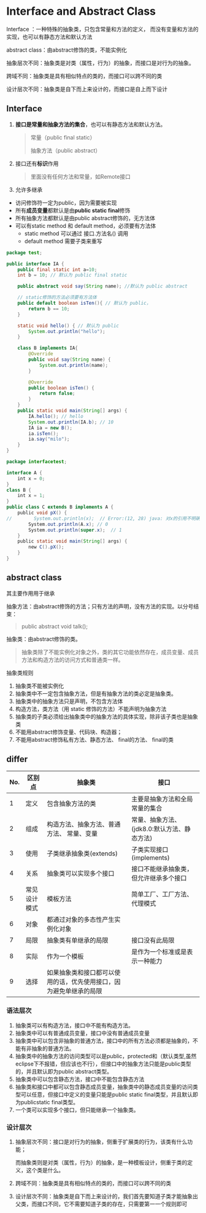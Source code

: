 # Interface and Abstract Class

Interface ：一种特殊的抽象类，只包含常量和方法的定义， 而没有变量和方法的实现，也可以有静态方法和默认方法

abstract class：由abstract修饰的类，不能实例化

抽象层次不同：抽象类是对类（属性，行为）的抽象，而接口是对行为的抽象。

跨域不同：抽象类是具有相似特点的类的，而接口可以跨不同的类

设计层次不同：抽象类是自下而上来设计的，而接口是自上而下设计



## Interface

1. **接口是常量和抽象方法的集合**，也可以有静态方法和默认方法。

   > 常量（public final static）
   >
   > 抽象方法（public abstract）

2. 接口还有**标识**作用

   > 里面没有任何方法和常量，如Remote接口

3. 允许多继承

- 访问修饰符一定为public，因为需要被实现
- 所有**成员变量**都默认是由**public static final**修饰
- 所有抽象方法都默认是由public abstract修饰的，无方法体
- 可以有static method 和 default method，必须要有方法体
  - static method 可以通过 接口.方法名() 调用
  - default method 需要子类来重写

```java
package test;

public interface IA {
    public final static int a=10;
    int b = 10; // 默认为 public final static

    public abstract void say(String name); //默认为 public abstract

    // static修饰的方法必须要有方法体
    public default boolean isTen(){ // 默认为 public，
        return b == 10;
    }

    static void hello() { // 默认为 public
        System.out.println("hello");
    }

    class B implements IA{
        @Override
        public void say(String name) {
            System.out.println(name);
        }

        @Override
        public boolean isTen() {
            return false;
        }
    }
    public static void main(String[] args) {
        IA.hello(); // hello
        System.out.println(IA.b); // 10
        IA ia = new B();
        ia.isTen();
        ia.say("milo");
    }
}

package interfacetest;

interface A {
    int x = 0;
}
class B {
    int x = 1;
}
public class C extends B implements A {
    public void pX() {
//        System.out.println(x);  // Error:(12, 28) java: 对x的引用不明确
        System.out.println(A.x); // 0
        System.out.println(super.x);  // 1
    }
    public static void main(String[] args) {
        new C().pX();
    }
}
```

## abstract class

其主要作用用于继承

抽象方法：由abstract修饰的方法；只有方法的声明，没有方法的实现。以分号结束：

>  public abstract void talk();

抽象类：由abstract修饰的类。

> 抽象类除了不能实例化对象之外，类的其它功能依然存在，成员变量、成员方法和构造方法的访问方式和普通类一样。

抽象类规则

1. 抽象类不能被实例化
2. 抽象类中不一定包含抽象方法，但是有抽象方法的类必定是抽象类。
3. 抽象类中的抽象方法只是声明，不包含方法体
4. 构造方法，类方法（用 static 修饰的方法）不能声明为抽象方法
5. 抽象类的子类必须给出抽象类中的抽象方法的具体实现，除非该子类也是抽象类
6. 不能用abstract修饰变量、代码块、构造器；
7. 不能用abstract修饰私有方法、静态方法、 final的方法、 final的类

## differ

| No.  | 区别点       | 抽象类                                                       | 接口                                         |
| ---- | ------------ | ------------------------------------------------------------ | -------------------------------------------- |
| 1    | 定义         | 包含抽象方法的类                                             | 主要是抽象方法和全局常量的集合               |
| 2    | 组成         | 构造方法、抽象方法、普通方法、 常量、变量                    | 常量、抽象方法、 (jdk8.0:默认方法、静态方法) |
| 3    | 使用         | 子类继承抽象类(extends)                                      | 子类实现接口(implements)                     |
| 4    | 关系         | 抽象类可以实现多个接口                                       | 接口不能继承抽象类，但允许继承多个接口       |
| 5    | 常见设计模式 | 模板方法                                                     | 简单工厂、工厂方法、代理模式                 |
| 6    | 对象         | 都通过对象的多态性产生实例化对象                             |                                              |
| 7    | 局限         | 抽象类有单继承的局限                                         | 接口没有此局限                               |
| 8    | 实际         | 作为一个模板                                                 | 是作为一个标准或是表示一种能力               |
| 9    | 选择         | 如果抽象类和接口都可以使用的话，优先使用接口，因为避免单继承的局限 |                                              |

### 语法层次

1. 抽象类可以有构造方法，接口中不能有构造方法。
2. 抽象类中可以有普通成员变量，接口中没有普通成员变量
3. 抽象类中可以包含非抽象的普通方法，接口中的所有方法必须都是抽象的，不能有非抽象的普通方法。
4. 抽象类中的抽象方法的访问类型可以是public，protected和（默认类型,虽然eclipse下不报错，但应该也不行），但接口中的抽象方法只能是public类型的，并且默认即为public abstract类型。
5. 抽象类中可以包含静态方法，接口中不能包含静态方法
6. 抽象类和接口中都可以包含静态成员变量，抽象类中的静态成员变量的访问类型可以任意，但接口中定义的变量只能是public static final类型，并且默认即为publicstatic final类型。
7. 一个类可以实现多个接口，但只能继承一个抽象类。

### 设计层次

1. 抽象层次不同：接口是对行为的抽象，侧重于扩展类的行为，该类有什么功能；

   而抽象类则是对类（属性，行为）的抽象，是一种模板设计，侧重于类的定义，这个类是什么。

2. 跨域不同：抽象类是具有相似特点的类的，而接口可以跨不同的类

3. 设计层次不同：抽象类是自下而上来设计的，我们首先要知道子类才能抽象出父类，而接口不同，它不需要知道子类的存在，只需要第一一个规则即可